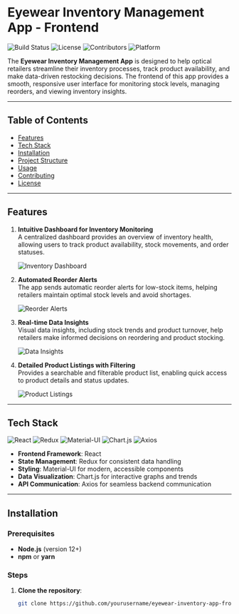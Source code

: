 # Eyewear Inventory Management App - Frontend

![Build Status](https://img.shields.io/badge/build-passing-brightgreen)
![License](https://img.shields.io/github/license/yourusername/eyewear-inventory-app)
![Contributors](https://img.shields.io/github/contributors/yourusername/eyewear-inventory-app)
![Platform](https://img.shields.io/badge/platform-web-blue)

The **Eyewear Inventory Management App** is designed to help optical retailers streamline their inventory processes, track product availability, and make data-driven restocking decisions. The frontend of this app provides a smooth, responsive user interface for monitoring stock levels, managing reorders, and viewing inventory insights.

---

## Table of Contents
- [Features](#features)
- [Tech Stack](#tech-stack)
- [Installation](#installation)
- [Project Structure](#project-structure)
- [Usage](#usage)
- [Contributing](#contributing)
- [License](#license)

---

## Features

1. **Intuitive Dashboard for Inventory Monitoring**  
   A centralized dashboard provides an overview of inventory health, allowing users to track product availability, stock movements, and order statuses.

   ![Inventory Dashboard](path/to/inventory-dashboard.png)

2. **Automated Reorder Alerts**  
   The app sends automatic reorder alerts for low-stock items, helping retailers maintain optimal stock levels and avoid shortages.

   ![Reorder Alerts](path/to/reorder-alerts.png)

3. **Real-time Data Insights**  
   Visual data insights, including stock trends and product turnover, help retailers make informed decisions on reordering and product stocking.

   ![Data Insights](path/to/data-insights.png)

4. **Detailed Product Listings with Filtering**  
   Provides a searchable and filterable product list, enabling quick access to product details and status updates.

   ![Product Listings](path/to/product-listings.png)

---

## Tech Stack

![React](https://img.shields.io/badge/React-17-blue?logo=react)
![Redux](https://img.shields.io/badge/Redux-4-purple?logo=redux)
![Material-UI](https://img.shields.io/badge/Material--UI-5-blue?logo=material-ui)
![Chart.js](https://img.shields.io/badge/Chart.js-2.9-orange?logo=chart.js)
![Axios](https://img.shields.io/badge/Axios-0.21.1-lightgrey?logo=axios)

- **Frontend Framework**: React
- **State Management**: Redux for consistent data handling
- **Styling**: Material-UI for modern, accessible components
- **Data Visualization**: Chart.js for interactive graphs and trends
- **API Communication**: Axios for seamless backend communication

---

## Installation

### Prerequisites
- **Node.js** (version 12+)
- **npm** or **yarn**

### Steps

1. **Clone the repository**:
   ```bash
   git clone https://github.com/yourusername/eyewear-inventory-app-frontend.git
